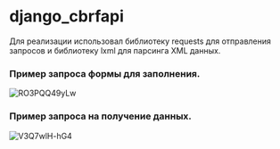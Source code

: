 # django_cbrfapi

Для реализации использовал библиотеку requests для отправления запросов и библиотеку lxml для парсинга XML данных. 

### Пример запроса формы для заполнения.
![RO3PQQ49yLw](https://user-images.githubusercontent.com/63062317/98000759-4a4b0680-1e06-11eb-93ff-a05ca3af4dfb.jpg)


### Пример запроса на получение данных.
![V3Q7wlH-hG4](https://user-images.githubusercontent.com/63062317/98001012-95651980-1e06-11eb-9705-95f3faeaa9ab.jpg)
